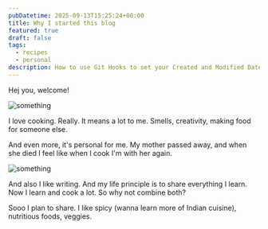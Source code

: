 ```yaml
---
pubDatetime: 2025-09-13T15:25:24+00:00
title: Why I started this blog
featured: true
draft: false
tags:
  - recipes
  - personal
description: How to use Git Hooks to set your Created and Modified Dates on AstroPaper
---
```



Hej you, welcome!

![something](@/assets/images/Eugene_Venger.jpg)

I love cooking. Really. It means a lot to me. Smells, creativity, making food for someone else.

And even more, it's personal for me. My mother passed away, and when she died I feel like when I cook I'm with her again.

![something](@/assets/images/Eugene_Venger_and_his_mom.jpg)


And also I like writing. And my life principle is to share everything I learn. Now I learn and cook a lot. 
So why not combine both?

Sooo I plan to share. I like spicy (wanna learn more of Indian cuisine), nutritious foods, veggies. 

